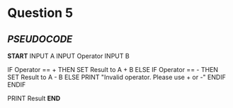 # Question 5

## *PSEUDOCODE*

**START**
INPUT A
INPUT Operator
INPUT B

IF Operator == + THEN
SET Result to A + B
ELSE 
IF Operator == - THEN
SET Result to A - B
ELSE
PRINT "Invalid operator. Please use + or -"
ENDIF
ENDIF

PRINT Result
**END**
